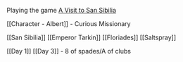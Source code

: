 Playing the game [A Visit to San Sibilia](https://jimmyshelter.itch.io/a-visit-to-san-sibilia)

[[Character - Albert]] - Curious Missionary

[[San Sibilia]]
[[Emperor Tarkin]]
[[Floriades]]
[[Saltspray]]

[[Day 1]]
[[Day 3]] - 8 of spades/A of clubs
